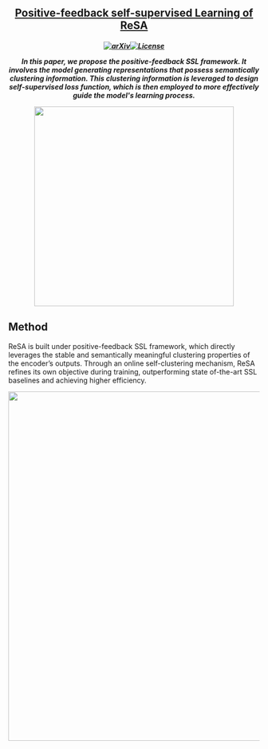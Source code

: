 <h2 align="center"> <a href="https://arxiv.org/abs/2402.14289">Positive-feedback self-supervised Learning of ReSA</a><h5 align="center">

[![arXiv](https://img.shields.io/badge/Arxiv-2405.11788-b31b1b.svg?logo=arXiv)](https://arxiv.org/abs/2405.11788)[![License](https://img.shields.io/badge/License-Apache%202.0-yellow)](https://github.com/winci-ai/resa/blob/main/LICENSE)

In this paper, we propose the positive-feedback SSL framework. It involves the model generating representations that possess semantically clustering information. This clustering information is leveraged to design self-supervised loss function, which is then employed to more effectively guide the model's learning process.

<img src="https://github.com/winci-ai/resa/releases/download/figure/postive-feedback.jpg" width="400">

## Method
ReSA is built under positive-feedback SSL framework, which directly leverages the stable and semantically meaningful clustering properties of the encoder’s outputs. Through an online self-clustering mechanism, ReSA refines its own
objective during training, outperforming state of-the-art SSL baselines and achieving higher efficiency.

<img src="https://github.com/winci-ai/resa/releases/download/figure/resa.jpg" width="700">

